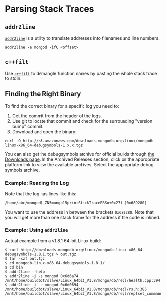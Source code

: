 # Parsing Stack Traces

## `addr2line`

[`addr2line`][1] is a utility to translate addresses into filenames and line numbers.

```
addr2line -e mongod -ifC <offset>
```


## `c++filt`

Use [`c++filt`][2] to demangle function names by pasting the whole stack trace to stdin.


## Finding the Right Binary

To find the correct binary for a specific log you need to:

1.  Get the commit from the header of the logs.
2.  Use git to locate that commit and check for the surrounding "version bump" commit.
3.  Download and open the binary:

```
curl -O http://s3.amazonaws.com/downloads.mongodb.org/linux/mongodb-linux-x86_64-debugsymbols-1.x.x.tgz
```

You can also get the debugsymbols archive for official builds through [the Downloads page][3]. In the
Archived Releases section, click on the appropriate platform link to view the available archives.
Select the appropriate debug symbols archive.

### Example: Reading the Log

Note that the log has lines like this:

```
/home/abc/mongod(_ZN5mongo15printStackTraceERSo+0x27) [0x689280]
```

You want to use the address in between the brackets `0x689280`. Note that you will get more than one
stack frame for the address if the code is inlined.

### Example: Using `addr2line`

Actual example from a v1.8.1 64-bit Linux build:

```
$ curl http://downloads.mongodb.org/linux/mongodb-linux-x86_64-debugsymbols-1.8.1.tgz > out.tgz
$ tar -xzf out.tgz
$ cd mongodb-linux-x86_64-debugsymbols-1.8.1/
$ cd bin
$ addr2line --help
$ addr2line -i -e mongod 0x6d6a74
/mnt/home/buildbot/slave/Linux_64bit_V1.8/mongo/db/repl/health.cpp:394
$ addr2line -i -e mongod 0x6d0694
/mnt/home/buildbot/slave/Linux_64bit_V1.8/mongo/db/repl/rs.h:385
/mnt/home/buildbot/slave/Linux_64bit_V1.8/mongo/db/repl/replset_commands.cpp:111
```

[1]: https://sourceware.org/binutils/docs/binutils/addr2line.html
[2]: https://sourceware.org/binutils/docs-2.17/binutils/c_002b_002bfilt.html
[3]: https://www.mongodb.com/download-center
